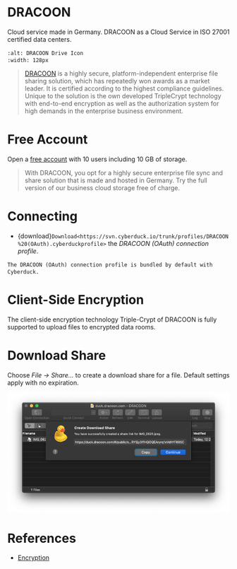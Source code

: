 DRACOON
===

Cloud service made in Germany. DRACOON as a Cloud Service in ISO 27001 certified data centers.

```{image} _images/dracoon.png
:alt: DRACOON Drive Icon
:width: 128px
```

> [DRACOON](https://www.dracoon.com/en/home#) is a highly secure, platform-independent enterprise file sharing solution, which has repeatedly won awards as a market leader. It is certified according to the highest compliance guidelines. Unique to the solution is the own developed TripleCrypt technology with end-to-end encryption as well as the authorization system for high demands in the enterprise business environment.

# Free Account

Open a [free account](https://www.dracoon.com/en/free) with 10 users including 10 GB of storage.

> With DRACOON, you opt for a highly secure enterprise file sync and share solution that is made and hosted in Germany. Try the full version of our business cloud storage free of charge.

# Connecting

- {download}`Download<https://svn.cyberduck.io/trunk/profiles/DRACOON%20(OAuth).cyberduckprofile>` the *DRACOON (OAuth) connection profile*.

```{note}
The DRACOON (OAuth) connection profile is bundled by default with Cyberduck.
```

# Client-Side Encryption

The client-side encryption technology Triple-Crypt of DRACOON is fully supported to upload files to encrypted data rooms.

# Download Share

Choose *File → Share…* to create a download share for a file. Default settings apply with no expiration.

![Create Download Share](_images/DRACOON_Download_Share.png)

# References
- [Encryption](https://cloud.support.dracoon.com/hc/en-us/articles/115001832709-Encryption)